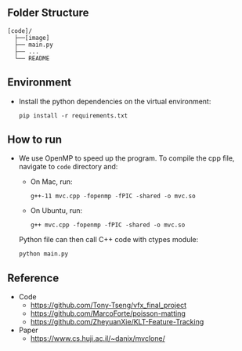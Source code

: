 ## Folder Structure
```
[code]/
  ├──[image]
  ├── main.py
  ├── ...
  └── README
```
  
## Environment

* Install the python dependencies on the virtual environment:

  ``` 
  pip install -r requirements.txt
  ```

## How to run

* We use OpenMP to speed up the program. To compile the cpp file, navigate to ```code``` directory and:
  
  * On Mac, run:
    ```
    g++-11 mvc.cpp -fopenmp -fPIC -shared -o mvc.so
    ``` 
  
  * On Ubuntu, run:
    ```
    g++ mvc.cpp -fopenmp -fPIC -shared -o mvc.so
    ```

  Python file can then call C++ code with ctypes module:
   
    ```
    python main.py
    ```

    
## Reference 
* Code
    * https://github.com/Tony-Tseng/vfx_final_project
    * https://github.com/MarcoForte/poisson-matting
    * https://github.com/ZheyuanXie/KLT-Feature-Tracking
* Paper
    * https://www.cs.huji.ac.il/~danix/mvclone/
